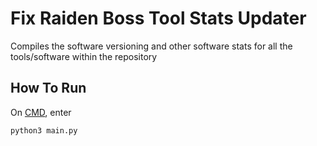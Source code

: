# Fix Raiden Boss Tool Stats Updater

Compiles the software versioning and other software stats for all the tools/software within the repository


## How To Run
On [CMD](https://www.google.com/search?q=how+to+open+cmd+in+a+folder&oq=how+to+open+cmd), enter

```bash
python3 main.py
```